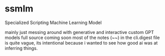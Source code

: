 # ssmlm
Specialized Scripting Machine Learning Model

mainly just messing around with generative and interactive custom GPT models
full source coming soon
most of the notes (~~) in the cli.digest file is quite vague, its intentional because i wanted to see how good ai was at inferring things.